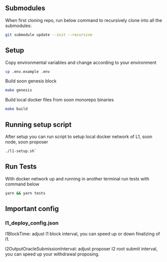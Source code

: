 ## Submodules

When first cloning repo, run below command to recursively clone into all the submodules:

```sh
git submodule update --init --recursive
```

## Setup

Copy environmental variables and change according to your environment

```sh
cp .env.example .env
```

Build soon genesis block

```sh
make genesis
```

Build local docker files from soon monorepo binaries

```sh
make build
```

## Running setup script

After setup you can run script to setup local docker network of L1, soon node, soon proposer

```sh
./l1-setup.sh`
```

## Run Tests

With docker network up and running in another terminal run tests with command below

```sh
yarn && yarn tests
```

## Important config

### l1_deploy_config.json

l1BlockTime: adjust l1 block interval, you can speed up or down finalizing of l1.

l2OutputOracleSubmissionInterval: adjust proposer l2 root submit interval, you can speed up your withdrawal proposing.
